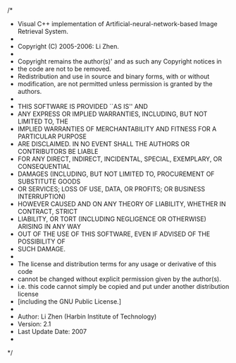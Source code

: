 /*
 * Visual C++ implementation of Artificial-neural-network-based Image Retrieval System.
 *
 * Copyright (C) 2005-2006: Li Zhen.
 *
 * Copyright remains the author(s)' and as such any Copyright notices in
 * the code are not to be removed.
 * Redistribution and use in source and binary forms, with or without
 * modification, are not permitted unless permission is granted by the authors.
 *
 * THIS SOFTWARE IS PROVIDED ``AS IS'' AND
 * ANY EXPRESS OR IMPLIED WARRANTIES, INCLUDING, BUT NOT LIMITED TO, THE
 * IMPLIED WARRANTIES OF MERCHANTABILITY AND FITNESS FOR A PARTICULAR PURPOSE
 * ARE DISCLAIMED.  IN NO EVENT SHALL THE AUTHORS OR CONTRIBUTORS BE LIABLE
 * FOR ANY DIRECT, INDIRECT, INCIDENTAL, SPECIAL, EXEMPLARY, OR CONSEQUENTIAL
 * DAMAGES (INCLUDING, BUT NOT LIMITED TO, PROCUREMENT OF SUBSTITUTE GOODS
 * OR SERVICES; LOSS OF USE, DATA, OR PROFITS; OR BUSINESS INTERRUPTION)
 * HOWEVER CAUSED AND ON ANY THEORY OF LIABILITY, WHETHER IN CONTRACT, STRICT
 * LIABILITY, OR TORT (INCLUDING NEGLIGENCE OR OTHERWISE) ARISING IN ANY WAY
 * OUT OF THE USE OF THIS SOFTWARE, EVEN IF ADVISED OF THE POSSIBILITY OF
 * SUCH DAMAGE.
 * 
 * The license and distribution terms for any usage or derivative of this code 
 * cannot be changed without explicit permission given by the author(s).  
 * i.e. this code cannot simply be copied and put under another distribution license
 * [including the GNU Public License.]
 * 
 * Author: Li Zhen (Harbin Institute of Technology)
 * Version: 2.1
 * Last Update Date: 2007
 *
 */
